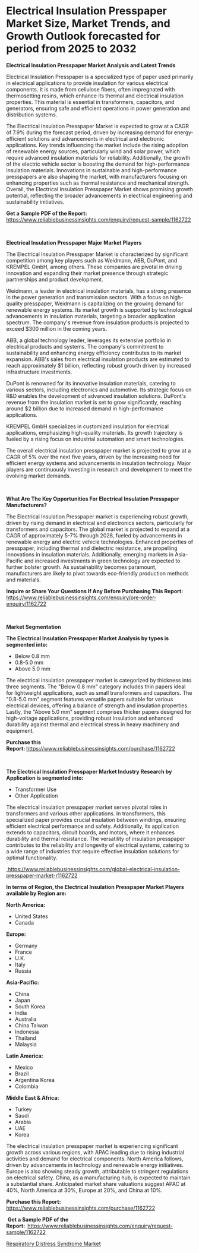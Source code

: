 <p><h1>Electrical Insulation Presspaper Market Size, Market Trends, and Growth Outlook forecasted for period from 2025 to 2032</h1></p><p><strong>Electrical Insulation Presspaper Market Analysis and Latest Trends</strong></p>
<p><p>Electrical Insulation Presspaper is a specialized type of paper used primarily in electrical applications to provide insulation for various electrical components. It is made from cellulose fibers, often impregnated with thermosetting resins, which enhance its thermal and electrical insulation properties. This material is essential in transformers, capacitors, and generators, ensuring safe and efficient operations in power generation and distribution systems.</p><p>The Electrical Insulation Presspaper Market is expected to grow at a CAGR of 7.9% during the forecast period, driven by increasing demand for energy-efficient solutions and advancements in electrical and electronic applications. Key trends influencing the market include the rising adoption of renewable energy sources, particularly wind and solar power, which require advanced insulation materials for reliability. Additionally, the growth of the electric vehicle sector is boosting the demand for high-performance insulation materials. Innovations in sustainable and high-performance presspapers are also shaping the market, with manufacturers focusing on enhancing properties such as thermal resistance and mechanical strength. Overall, the Electrical Insulation Presspaper Market shows promising growth potential, reflecting the broader advancements in electrical engineering and sustainability initiatives.</p></p>
<p><strong>Get a Sample PDF of the Report:&nbsp;</strong> <a href="https://www.reliablebusinessinsights.com/enquiry/request-sample/1162722?utm_campaign=3359&utm_medium=2&utm_source=Github&utm_content=ia&utm_term=24032025&utm_id=electrical-insulation-presspaper">https://www.reliablebusinessinsights.com/enquiry/request-sample/1162722</a></p>
<p>&nbsp;</p>
<p><strong>Electrical Insulation Presspaper Major Market Players</strong></p>
<p><p>The Electrical Insulation Presspaper Market is characterized by significant competition among key players such as Weidmann, ABB, DuPont, and KREMPEL GmbH, among others. These companies are pivotal in driving innovation and expanding their market presence through strategic partnerships and product development.</p><p>Weidmann, a leader in electrical insulation materials, has a strong presence in the power generation and transmission sectors. With a focus on high-quality presspaper, Weidmann is capitalizing on the growing demand for renewable energy systems. Its market growth is supported by technological advancements in insulation materials, targeting a broader application spectrum. The company's revenue from insulation products is projected to exceed $300 million in the coming years.</p><p>ABB, a global technology leader, leverages its extensive portfolio in electrical products and systems. The company's commitment to sustainability and enhancing energy efficiency contributes to its market expansion. ABB's sales from electrical insulation products are estimated to reach approximately $1 billion, reflecting robust growth driven by increased infrastructure investments.</p><p>DuPont is renowned for its innovative insulation materials, catering to various sectors, including electronics and automotive. Its strategic focus on R&D enables the development of advanced insulation solutions. DuPont's revenue from the insulation market is set to grow significantly, reaching around $2 billion due to increased demand in high-performance applications.</p><p>KREMPEL GmbH specializes in customized insulation for electrical applications, emphasizing high-quality materials. Its growth trajectory is fueled by a rising focus on industrial automation and smart technologies.</p><p>The overall electrical insulation presspaper market is projected to grow at a CAGR of 5% over the next five years, driven by the increasing need for efficient energy systems and advancements in insulation technology. Major players are continuously investing in research and development to meet the evolving market demands.</p></p>
<p>&nbsp;</p>
<p><strong>What Are The Key Opportunities For Electrical Insulation Presspaper Manufacturers?</strong></p>
<p><p>The Electrical Insulation Presspaper market is experiencing robust growth, driven by rising demand in electrical and electronics sectors, particularly for transformers and capacitors. The global market is projected to expand at a CAGR of approximately 5-7% through 2028, fueled by advancements in renewable energy and electric vehicle technologies. Enhanced properties of presspaper, including thermal and dielectric resistance, are propelling innovations in insulation materials. Additionally, emerging markets in Asia-Pacific and increased investments in green technology are expected to further bolster growth. As sustainability becomes paramount, manufacturers are likely to pivot towards eco-friendly production methods and materials.</p></p>
<p><strong>Inquire or Share Your Questions If Any Before Purchasing This Report:</strong> <a href="https://www.reliablebusinessinsights.com/enquiry/pre-order-enquiry/1162722?utm_campaign=3359&utm_medium=2&utm_source=Github&utm_content=ia&utm_term=24032025&utm_id=electrical-insulation-presspaper">https://www.reliablebusinessinsights.com/enquiry/pre-order-enquiry/1162722</a></p>
<p>&nbsp;</p>
<p><strong>Market Segmentation</strong></p>
<p><strong>The Electrical Insulation Presspaper Market Analysis by types is segmented into:</strong></p>
<p><ul><li>Below 0.8 mm</li><li>0.8-5.0 mm</li><li>Above 5.0 mm</li></ul></p>
<p><p>The electrical insulation presspaper market is categorized by thickness into three segments. The "Below 0.8 mm" category includes thin papers ideal for lightweight applications, such as small transformers and capacitors. The "0.8-5.0 mm" segment features versatile papers suitable for various electrical devices, offering a balance of strength and insulation properties. Lastly, the "Above 5.0 mm" segment comprises thicker papers designed for high-voltage applications, providing robust insulation and enhanced durability against thermal and electrical stress in heavy machinery and equipment.</p></p>
<p><strong>Purchase this Report:&nbsp;</strong><a href="https://www.reliablebusinessinsights.com/purchase/1162722?utm_campaign=3359&utm_medium=2&utm_source=Github&utm_content=ia&utm_term=24032025&utm_id=electrical-insulation-presspaper">https://www.reliablebusinessinsights.com/purchase/1162722</a></p>
<p>&nbsp;</p>
<p><strong>The Electrical Insulation Presspaper Market Industry Research by Application is segmented into:</strong></p>
<p><ul><li>Transformer Use</li><li>Other Application</li></ul></p>
<p><p>The electrical insulation presspaper market serves pivotal roles in transformers and various other applications. In transformers, this specialized paper provides crucial insulation between windings, ensuring efficient electrical performance and safety. Additionally, its application extends to capacitors, circuit boards, and motors, where it enhances durability and thermal resistance. The versatility of insulation presspaper contributes to the reliability and longevity of electrical systems, catering to a wide range of industries that require effective insulation solutions for optimal functionality.</p></p>
<p><a href="https://www.reliablebusinessinsights.com/global-electrical-insulation-presspaper-market-r1162722?utm_campaign=3359&utm_medium=2&utm_source=Github&utm_content=ia&utm_term=24032025&utm_id=electrical-insulation-presspaper">&nbsp;https://www.reliablebusinessinsights.com/global-electrical-insulation-presspaper-market-r1162722</a></p>
<p><strong>In terms of Region, the Electrical Insulation Presspaper Market Players available by Region are:</strong></p>
<p>
    <p> <strong> North America: </strong>
        <ul>
            <li>United States</li>
            <li>Canada</li>
        </ul>
        </p> 
    <p> <strong> Europe: </strong>
        <ul>
            <li>Germany</li>
            <li>France</li>
            <li>U.K.</li>
            <li>Italy</li>
            <li>Russia</li>
        </ul>
        </p> 
    <p> <strong> Asia-Pacific: </strong>
        <ul>
            <li>China</li>
            <li>Japan</li>
            <li>South Korea</li>
            <li>India</li>
            <li>Australia</li>
            <li>China Taiwan</li>
            <li>Indonesia</li>
            <li>Thailand</li>
            <li>Malaysia</li>
        </ul>
        </p> 
    <p> <strong> Latin America: </strong>
        <ul>
            <li>Mexico</li>
            <li>Brazil</li>
            <li>Argentina Korea</li>
            <li>Colombia</li>
        </ul>
        </p> 
    <p> <strong> Middle East & Africa: </strong>
        <ul>
            <li>Turkey</li>
            <li>Saudi</li>
            <li>Arabia</li>
            <li>UAE</li>
            <li>Korea</li>
        </ul>
    </p>
    </p>
<p><p>The electrical insulation presspaper market is experiencing significant growth across various regions, with APAC leading due to rising industrial activities and demand for electrical components. North America follows, driven by advancements in technology and renewable energy initiatives. Europe is also showing steady growth, attributable to stringent regulations on electrical safety. China, as a manufacturing hub, is expected to maintain a substantial share. Anticipated market share valuations suggest APAC at 40%, North America at 30%, Europe at 20%, and China at 10%.</p></p>
<p><strong>Purchase this Report: </strong><a href="https://www.reliablebusinessinsights.com/purchase/1162722?utm_campaign=3359&utm_medium=2&utm_source=Github&utm_content=ia&utm_term=24032025&utm_id=electrical-insulation-presspaper">https://www.reliablebusinessinsights.com/purchase/1162722</a></p>
<p>&nbsp;<strong>Get a Sample PDF of the Report:&nbsp;&nbsp;</strong><a href="https://www.reliablebusinessinsights.com/enquiry/request-sample/1162722?utm_campaign=3359&utm_medium=2&utm_source=Github&utm_content=ia&utm_term=24032025&utm_id=electrical-insulation-presspaper">https://www.reliablebusinessinsights.com/enquiry/request-sample/1162722</a></p>
<p><strong></strong></p>
<p><p><a href="https://github.com/lillybosakoi/Market-Research-Report-List-1/blob/main/respiratory-distress-syndrome-market.md?utm_campaign=3359&utm_medium=2&utm_source=Github&utm_content=ia&utm_term=24032025&utm_id=electrical-insulation-presspaper">Respiratory Distress Syndrome Market</a></p></p>
